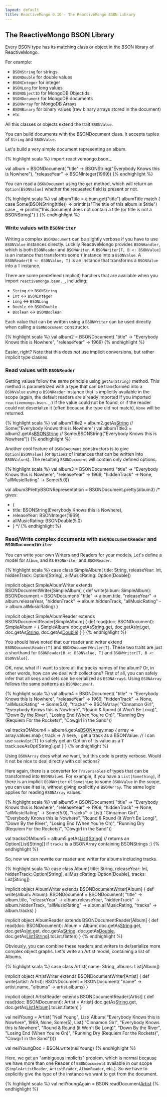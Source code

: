 ```yaml
---
layout: default
title: ReactiveMongo 0.10 - The ReactiveMongo BSON Library
---
```


## The ReactiveMongo BSON Library

Every BSON type has its matching class or object in the BSON library of ReactiveMongo.
 
For example:

- `BSONString` for strings
- `BSONDouble` for double values
- `BSONInteger` for integer 
- `BSONLong` for long values
- `BSONObjectID` for MongoDB ObjectIds
- `BSONDocument` for MongoDB documents
- `BSONArray` for MongoDB Arrays
- `BSONBinary` for binary values (raw binary arrays stored in the document)
- etc.

All this classes or objects extend the trait `BSONValue`.

You can build documents with the BSONDocument class. It accepts tuples of `String` and `BSONValue`.

Let's build a very simple document representing an album.


{% highlight scala %}
import reactivemongo.bson._

val album = BSONDocument(
  "title" -> BSONString("Everybody Knows this is Nowhere"),
  "releaseYear" -> BSONInteger(1969))
{% endhighlight %}

You can read a `BSONDocument` using the `get` method, which will return an `Option[BSONValue]` whether the requested field is present or not.

{% highlight scala %}
val albumTitle = album.get("title")
albumTitle match {
  case Some(BSONString(title)) => println(s"The title of this album is $title")
  case _                       => println("this document does not contain a title (or title is not a BSONString)")
}
{% endhighlight %}

### Write values with `BSONWriter`

Writing a complex `BSONDocument` can be slightly verbose if you have to use `BSONValue` instances directly. Luckily ReactiveMongo provides `BSONHandler`, which is both `BSONReader` and `BSONWriter`. A `BSONWriter[T, B <: BSONValue]` is an instance that transforms some `T` instance into a `BSONValue`. A `BSONReader[B <: BSONValue, T]` is an instance that transforms a `BSONValue` into a `T` instance.

There are some predefined (implicit) handlers that are available when you import `reactivemongo.bson._`, including:

- `String` <-> `BSONString`
- `Int` <-> `BSONInteger`
- `Long` <-> `BSONLong`
- `Double` <-> `BSONDouble`
- `Boolean` <-> `BSONBoolean`

Each value that can be written using a `BSONWriter` can be used directly when calling a `BSONDocument` constructor.

{% highlight scala %}
val album2 = BSONDocument(
  "title" -> "Everybody Knows this is Nowhere",
  "releaseYear" -> 1969)
{% endhighlight %}

Easier, right? Note that this does _not_ use implicit conversions, but rather implicit type classes.

### Read values with `BSONReader`

Getting values follow the same principle using `getAs(String)` method. This method is parametrized with a type that can be transformed into a `BSONValue` using a `BSONReader` instance that is implicitly available in the scope (again, the default readers are already imported if you imported `reactivemongo.bson._`.) If the value could not be found, or if the reader could not deserialize it (often because the type did not match), `None` will be returned.

{% highlight scala %}
  val albumTitle2 = album2.getAs[String]("title") // Some("Everybody Knows this is Nowhere")
  val albumTitle3 = album2.getAs[BSONString]("title") // Some(BSONString("Everybody Knows this is Nowhere"))
{% endhighlight %}

Another cool feature of `BSONDocument` constructors is to give `Option[BSONValue]` (or `Option`s of instances that can be written into `BSONValue`s). The resulting `BSONDocument` will contain only defined options.

{% highlight scala %}
val album3 = BSONDocument(
  "title" -> "Everybody Knows this is Nowhere",
  "releaseYear" -> 1969,
  "hiddenTrack" -> None,
  "allMusicRating" -> Some(5.0))

val album3PrettyBSONRepresentation = BSONDocument.pretty(album3)
/* gives:
 * {
 *   title: BSONString(Everybody Knows this is Nowhere),
 *   releaseYear: BSONInteger(1969),
 *   allMusicRating: BSONDouble(5.0)
 * }
 */
{% endhighlight %}

### Read/Write complex documents with `BSONDocumentReader` and `BSONDocumentWriter`

You can write your own Writers and Readers for your models. Let's define a model for `Album`, and its `BSONWriter` and `BSONReader`.

{% highlight scala %}
case class SimpleAlbum(
  title: String,
  releaseYear: Int,
  hiddenTrack: Option[String],
  allMusicRating: Option[Double])

implicit object SimpleAlbumWriter extends BSONDocumentWriter[SimpleAlbum] {
  def write(album: SimpleAlbum): BSONDocument = BSONDocument(
    "title" -> album.title,
    "releaseYear" -> album.releaseYear,
    "hiddenTrack" -> album.hiddenTrack,
    "allMusicRating" -> album.allMusicRating)
}

implicit object SimpleAlbumReader extends BSONDocumentReader[SimpleAlbum] {
  def read(doc: BSONDocument): SimpleAlbum = {
    SimpleAlbum(
      doc.getAs[String]("title").get,
      doc.getAs[Int]("releaseYear").get,
      doc.getAs[String]("hiddenTrack"),
      doc.getAs[Double]("allMusicRating"))
  }
}
{% endhighlight %}

You should have noted that our reader and writer extend `BSONDocumentReader[T]` and `BSONDocumentWriter[T]`. These two traits are just a shorthand for `BSONReader[B <: BSONValue, T]` and `BSONWriter[T, B <: BSONValue]`.

OK, now, what if I want to store all the tracks names of the album? Or, in other words, how can we deal with collections? First of all, you can safely infer that all seqs and sets can be serialized as `BSONArray`s. Using `BSONArray` follows the same patterns as `BSONDocument`.

{% highlight scala %}
val album4 = BSONDocument(
  "title" -> "Everybody Knows this is Nowhere",
  "releaseYear" -> 1969,
  "hiddenTrack" -> None,
  "allMusicRating" -> Some(5.0),
  "tracks" -> BSONArray(
    "Cinnamon Girl",
    "Everybody Knows this is Nowhere",
    "Round & Round (it Won't Be Long)",
    "Down By the River",
    "Losing End (When You're On)",
    "Running Dry (Requiem For the Rockets)",
    "Cowgirl in the Sand"))

val tracksOfAlbum4 = album4.getAs[BSONArray]("tracks").map { array =>
  array.values.map { track =>
    // here, I get a track as a BSONValue.
    // I can use `seeAsOpt[T]` to safely get an Option of its value as a `T`
    track.seeAsOpt[String].get
  }
}
{% endhighlight %}

Using `BSONArray` does what we want, but this code is pretty verbose. Would it not be nice to deal directly with collections?

Here again, there is a converter for `Traversable`s of types that can be transformed into `BSONValue`s. For example, if you have a `List[Something]`, if there is an implicit `BSONWriter` of `Something` to some `BSONValue` in the scope, you can use it as is, without giving explicitly a `BSONArray`. The same logic applies for reading `BSONArray` values.

{% highlight scala %}
val album5 = BSONDocument(
  "title" -> "Everybody Knows this is Nowhere",
  "releaseYear" -> 1969,
  "hiddenTrack" -> None,
  "allMusicRating" -> Some(5.0),
  "tracks" -> List(
    "Cinnamon Girl",
    "Everybody Knows this is Nowhere",
    "Round & Round (it Won't Be Long)",
    "Down By the River",
    "Losing End (When You're On)",
    "Running Dry (Requiem For the Rockets)",
    "Cowgirl in the Sand"))

val tracksOfAlbum5 = album5.getAs[List[String]]("tracks")
// returns an Option[List[String]] if `tracks` is a BSONArray containing BSONStrings :)
{% endhighlight %}

So, now we can rewrite our reader and writer for albums including tracks.

{% highlight scala %}
case class Album(
  title: String,
  releaseYear: Int,
  hiddenTrack: Option[String],
  allMusicRating: Option[Double],
  tracks: List[String])

implicit object AlbumWriter extends BSONDocumentWriter[Album] {
  def write(album: Album): BSONDocument = BSONDocument(
    "title" -> album.title,
    "releaseYear" -> album.releaseYear,
    "hiddenTrack" -> album.hiddenTrack,
    "allMusicRating" -> album.allMusicRating,
    "tracks" -> album.tracks)
}

implicit object AlbumReader extends BSONDocumentReader[Album] {
  def read(doc: BSONDocument): Album = Album(
    doc.getAs[String]("title").get,
    doc.getAs[Int]("releaseYear").get,
    doc.getAs[String]("hiddenTrack"),
    doc.getAs[Double]("allMusicRating"),
    doc.getAs[List[String]]("tracks").toList.flatten)
}
{% endhighlight %}

Obviously, you can combine these readers and writers to de/serialize more complex object graphs. Let's write an Artist model, containing a list of Albums.

{% highlight scala %}
case class Artist(
  name: String,
  albums: List[Album])

implicit object ArtistWriter extends BSONDocumentWriter[Artist] {
  def write(artist: Artist): BSONDocument = BSONDocument(
    "name" -> artist.name,
    "albums" -> artist.albums)
}

implicit object ArtistReader extends BSONDocumentReader[Artist] {
  def read(doc: BSONDocument): Artist = Artist(
    doc.getAs[String]("name").get,
    doc.getAs[List[Album]]("albums").toList.flatten)
}

val neilYoung = Artist(
  "Neil Young",
  List(
    Album(
      "Everybody Knows this is Nowhere",
      1969,
      None,
      Some(5),
      List(
        "Cinnamon Girl",
        "Everybody Knows this is Nowhere",
        "Round & Round (it Won't Be Long)",
        "Down By the River",
        "Losing End (When You're On)",
        "Running Dry (Requiem For the Rockets)",
        "Cowgirl in the Sand"))))

val neilYoungDoc = BSON.write(neilYoung)
{% endhighlight %}

Here, we get an "ambiguous implicits" problem, which is normal because we have more than one Reader of `BSONDocument`s available in our scope (`SimpleArtistReader`, `ArtistReader`, `AlbumReader`, etc.). So we have to explicitly give the type of the instance we want to get from the document.

{% highlight scala %}
val neilYoungAgain = BSON.readDocument[Artist](neilYoungDoc)
{% endhighlight %}
